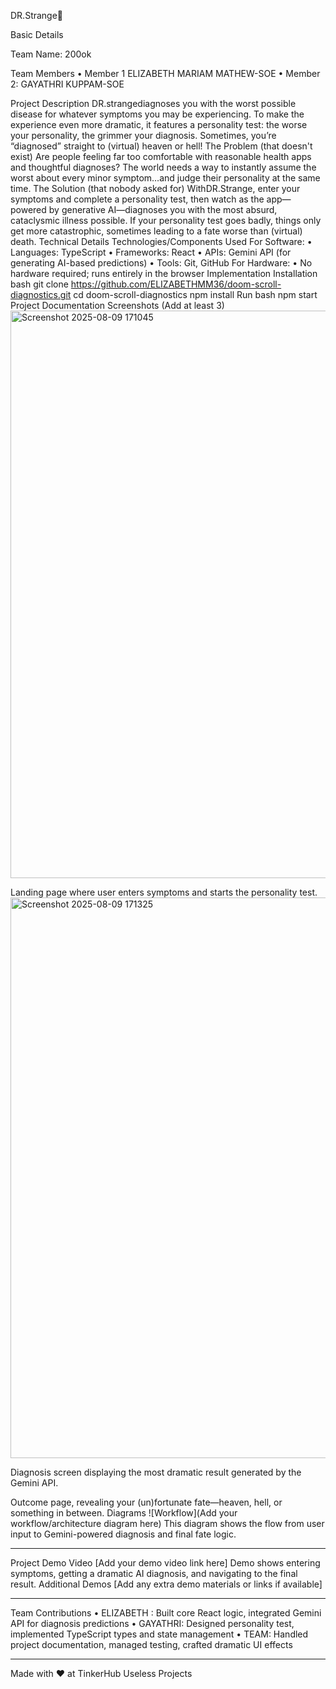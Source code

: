DR.Strange🎯



Basic Details


Team Name: 200ok



Team Members
•	Member 1 ELIZABETH MARIAM MATHEW-SOE
•	Member 2: GAYATHRI KUPPAM-SOE



Project Description
DR.strangediagnoses you with the worst possible disease for whatever symptoms you may be experiencing. To make the experience even more dramatic, it features a personality test: the worse your personality, the grimmer your diagnosis. Sometimes, you’re “diagnosed” straight to (virtual) heaven or hell!
The Problem (that doesn't exist)
Are people feeling far too comfortable with reasonable health apps and thoughtful diagnoses? The world needs a way to instantly assume the worst about every minor symptom…and judge their personality at the same time.
The Solution (that nobody asked for)
WithDR.Strange, enter your symptoms and complete a personality test, then watch as the app—powered by generative AI—diagnoses you with the most absurd, cataclysmic illness possible. If your personality test goes badly, things only get more catastrophic, sometimes leading to a fate worse than (virtual) death.
Technical Details
Technologies/Components Used
For Software:
•	Languages: TypeScript
•	Frameworks: React
•	APIs: Gemini API (for generating AI-based predictions)
•	Tools: Git, GitHub
For Hardware:
•	No hardware required; runs entirely in the browser
Implementation
Installation
bash
git clone https://github.com/ELIZABETHMM36/doom-scroll-diagnostics.git
cd doom-scroll-diagnostics
npm install
Run
bash
npm start
Project Documentation
Screenshots (Add at least 3)
<img width="1902" height="908" alt="Screenshot 2025-08-09 171045" src="https://github.com/user-attachments/assets/bf5d7548-4302-4ea5-a8c2-3f8a90924ea1" />

Landing page where user enters symptoms and starts the personality test.
<img width="1556" height="897" alt="Screenshot 2025-08-09 171325" src="https://github.com/user-attachments/assets/61a18ec2-977f-4da9-9c41-5ac74d3dc3aa" />

Diagnosis screen displaying the most dramatic result generated by the Gemini API.

Outcome page, revealing your (un)fortunate fate—heaven, hell, or something in between.
Diagrams
![Workflow](Add your workflow/architecture diagram here)
This diagram shows the flow from user input to Gemini-powered diagnosis and final fate logic.
________________________________________
Project Demo
Video
[Add your demo video link here]
Demo shows entering symptoms, getting a dramatic AI diagnosis, and navigating to the final result.
Additional Demos
[Add any extra demo materials or links if available]
________________________________________
Team Contributions
•	ELIZABETH : Built core React logic, integrated Gemini API for diagnosis predictions
•	GAYATHRI: Designed personality test, implemented TypeScript types and state management
•	TEAM: Handled project documentation, managed testing, crafted dramatic UI effects
________________________________________
Made with ❤ at TinkerHub Useless Projects


